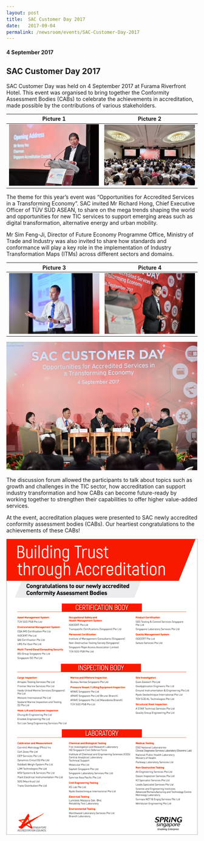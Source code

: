 ```yaml
---
layout: post
title:  SAC Customer Day 2017
date:   2017-09-04
permalink: /newsroom/events/SAC-Customer-Day-2017
---
```

#### 4 September 2017
## SAC Customer Day 2017

SAC Customer Day was held on 4 September 2017 at Furama Riverfront Hotel. This event was organised to bring together the Conformity Assessment Bodies (CABs) to celebrate the achievements in accreditation, made possible by the contributions of various stakeholders.

 
Picture 1             |  Picture 2
:-------------------------:|:-------------------------:
![customerday2017_1](/images/customerday2017_1.png)  |  ![customerday2017_2](/images/customerday2017_2.png)

The theme for this year’s event was “Opportunities for Accredited Services in a Transforming Economy”. SAC invited Mr Richard Hong, Chief Executive Officer of TÜV SÜD ASEAN, to share on the mega trends shaping the world and opportunities for new TIC services to support emerging areas such as digital transformation, alternative energy and urban mobility.

Mr Sim Feng-Ji, Director of Future Economy Programme Office, Ministry of Trade and Industry was also invited to share how standards and conformance will play a key role in the implementation of Industry Transformation Maps (ITMs) across different sectors and domains.

Picture 3             |  Picture 4
:-------------------------:|:-------------------------:
![customerday2017_3](/images/customerday2017_3.png)  |  ![customerday2017_4](/images/customerday2017_4.png)

![customerday2017_5](/images/customerday2017_5.png)

The discussion forum allowed the participants to talk about topics such as growth and challenges in the TIC sector, how accreditation can support industry transformation and how CABs can become future-ready by working together to strengthen their capabilities to offer higher value-added services.

At the event, accreditation plaques were presented to SAC newly accredited conformity assessment bodies (CABs). Our heartiest congratulations to the achievements of these CABs!

![customerday2017_6](/images/customerday2017_6.png)
